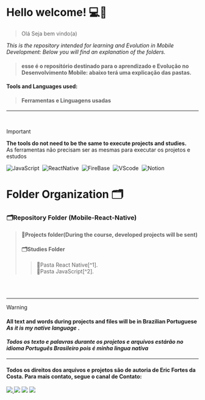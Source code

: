 
# Hello welcome! 💻📱
> Olá Seja bem vindo(a)

*This is the repository intended for learning and Evolution in Mobile Development:
Below you will find an explanation of the folders.* 
>####  esse é o repositório destinado para o aprendizado e Evolução no Desenvolvimento Mobile: abaixo terá uma explicação das pastas.

#### Tools and Languages ​​used:
>#### Ferramentas e Linguagens usadas
<hr>
<br/>

> [!IMPORTANT]
> **The tools do not need to be the same to execute projects and studies.** <br>
> As ferramentas não precisam ser as mesmas para executar os projetos e estudos

![JavaScript](https://img.shields.io/badge/JavaScript-F7DF1E?style=for-the-badge&logo=javascript&logoColor=black)&nbsp;
![ReactNative](https://img.shields.io/badge/React_Native-20232A?style=for-the-badge&logo=react&logoColor=61DAFB)&nbsp;
![FireBase](https://img.shields.io/badge/FireBase-red?style=for-the-badge&logo=FireBase&logoColor=white)&nbsp;
![VScode](https://img.shields.io/badge/vscode-4285F4?style=for-the-badge&logo=vscode&logoColor=white)&nbsp;
![Notion](https://img.shields.io/badge/Notion-000000?style=for-the-badge&logo=notion&logoColor=white)&nbsp;

# Folder Organization 🗂
### 🗂Repository Folder (Mobile-React-Native)<br/>
>#### 📂Projects folder(During the course, developed projects will be sent)<br/>                                          
>#### 🗂Studies Folder<br/>
>>📁Pasta React Native[^1].<br/>
>>📂Pasta JavaScript[^2].<br/>

<br>
<br>
<hr>

> [!WARNING]
> #### All text and words during projects and files will be in Brazilian Portuguese *As it is my native language* .
> #### *Todos os texto e palavras durante os projetos e arquivos estárão no idioma Português Brasileiro pois é minha lingua nativa*

___
#### Todos os direitos dos arquivos e projetos são de autoria de Eric Fortes da Costa. Para mais contato, segue o canal de Contato:<br>
<div> 
<a href="https://www.instagram.com/ericfortesdev/" target="_blank"><img src="https://img.shields.io/badge/-Instagram-%23E4405F?style=for-the-badge&logo=instagram&logoColor=white">
</a>
<a href = "mailto:ericcostaf.w@gmail.com?subject=&body="> <img src="https://img.shields.io/badge/-Gmail-%23333?style=for-the-badge&logo=gmail&logoColor=white" target="_blank"></a>
<a href="https://www.linkedin.com/in/ericcostaw/" target="_blank"><img src="https://img.shields.io/badge/-LinkedIn-%230077B5?style=for-the-badge&logo=linkedin&logoColor=white"  target="_blank"></a> 
<a href="https://portifolioericcosta.netlify.app/" target="_blank"><img src="https://img.shields.io/badge/Portifólio-39457E?logo=git&logoColor=white&style=for-the-badge"  target="_blank"></a> 
</div>&nbsp;&nbsp;
